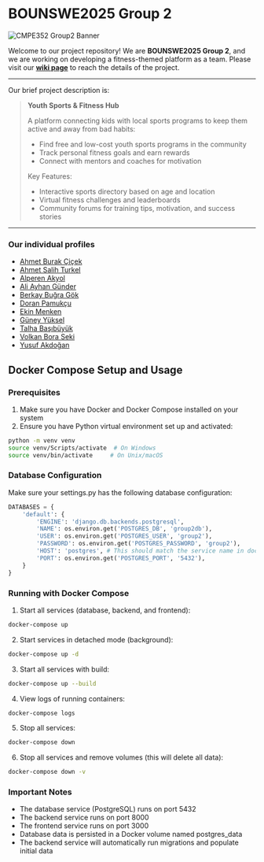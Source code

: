 # BOUNSWE2025 Group 2  
![CMPE352 Group2 Banner](https://github.com/user-attachments/assets/c3e1d7b3-dce5-4667-b2ea-b8f0dfca5b09)

Welcome to our project repository! We are **BOUNSWE2025 Group 2**, and we are working on developing a fitness-themed platform as a team.
Please visit our **[wiki page](https://github.com/bounswe/bounswe2025group2/wiki)** to reach the details of the project.

----

Our brief project description is:

> **Youth Sports & Fitness Hub**
>
> A platform connecting kids with local sports programs to keep them active and away from bad habits:
> - Find free and low-cost youth sports programs in the community
> - Track personal fitness goals and earn rewards
> - Connect with mentors and coaches for motivation
>  
> Key Features:
> - Interactive sports directory based on age and location
> - Virtual fitness challenges and leaderboards
> - Community forums for training tips, motivation, and success stories

----

### Our individual profiles

  - [Ahmet Burak Çiçek](https://github.com/bounswe/bounswe2025group2/wiki/Ahmet-Burak-%C3%87i%C3%A7ek)
  - [Ahmet Salih Turkel](https://github.com/bounswe/bounswe2025group2/wiki/Ahmet-Salih-Turkel-%E2%80%90-Introduction)
  - [Alperen Akyol](https://github.com/bounswe/bounswe2025group2/wiki/Alperen-Akyol)
  - [Ali Ayhan Günder](https://github.com/bounswe/bounswe2025group2/wiki/Ali-Ayhan-Gunder)
  - [Berkay Buğra Gök](https://github.com/bounswe/bounswe2025group2/wiki/Berkay-Bu%C4%9Fra-G%C3%B6k)
  - [Doran Pamukçu](https://github.com/bounswe/bounswe2025group2/wiki/Doran-%E2%80%90-Introduction)
  - [Ekin Menken](https://github.com/bounswe/bounswe2025group2/wiki/Ekin-Menken)
  - [Güney Yüksel](https://github.com/bounswe/bounswe2025group2/wiki/G%C3%BCney-Y%C3%BCksel)
  - [Talha Başıbüyük](https://github.com/bounswe/bounswe2025group2/wiki/Talha-Ba%C5%9F%C4%B1b%C3%BCy%C3%BCk)
  - [Volkan Bora Seki](https://github.com/bounswe/bounswe2025group2/wiki/Volkan-Bora-Seki)
  - [Yusuf Akdoğan](https://github.com/bounswe/bounswe2025group2/wiki/Yusuf-Akdo%C4%9Fan-Self-Introduction)

## Docker Compose Setup and Usage

### Prerequisites
1. Make sure you have Docker and Docker Compose installed on your system
2. Ensure you have Python virtual environment set up and activated:
```bash
python -m venv venv
source venv/Scripts/activate  # On Windows
source venv/bin/activate     # On Unix/macOS
```

### Database Configuration

Make sure your settings.py has the following database configuration:

```python
DATABASES = {
    'default': {
        'ENGINE': 'django.db.backends.postgresql',
        'NAME': os.environ.get('POSTGRES_DB', 'group2db'),
        'USER': os.environ.get('POSTGRES_USER', 'group2'),
        'PASSWORD': os.environ.get('POSTGRES_PASSWORD', 'group2'),
        'HOST': 'postgres', # This should match the service name in docker-compose.yml
        'PORT': os.environ.get('POSTGRES_PORT', '5432'),
    }
}
```

### Running with Docker Compose

1. Start all services (database, backend, and frontend):

```bash
docker-compose up
```

2. Start services in detached mode (background):
```bash
docker-compose up -d
```

3. Start all services with build:
```bash
docker-compose up --build
```

4. View logs of running containers:
```bash
docker-compose logs
```

5. Stop all services:
```bash
docker-compose down
```

6. Stop all services and remove volumes (this will delete all data):
```bash
docker-compose down -v
```

### Important Notes
- The database service (PostgreSQL) runs on port 5432
- The backend service runs on port 8000
- The frontend service runs on port 3000
- Database data is persisted in a Docker volume named postgres_data
- The backend service will automatically run migrations and populate initial data
